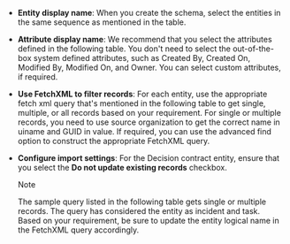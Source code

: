- **Entity display name**: When you create the schema, select the entities in the same sequence as mentioned in the table.
- **Attribute display name**: We recommend that you select the attributes defined in the following table. You don't need to select the out-of-the-box system defined attributes, such as Created By, Created On, Modified By, Modified On, and Owner. You can select custom attributes, if required.
- **Use FetchXML to filter records**: For each entity, use the appropriate fetch xml query that's mentioned in the following table to get single, multiple, or all records based on your requirement. For single or multiple records, you need to use source organization to get the correct name in uiname and GUID in value. If required, you can use the advanced find option to construct the appropriate FetchXML query.
 - **Configure import settings**: For the Decision contract entity, ensure that you select the **Do not update existing records** checkbox.
 
   > [!Note]
   > The sample query listed in the following table gets single or multiple records. The query has considered the entity as incident and task. Based on your requirement, be sure to update the entity logical name in the FetchXML query accordingly.
